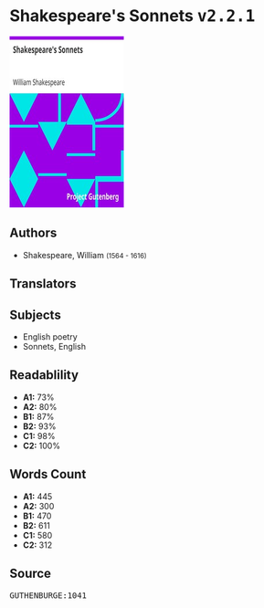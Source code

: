 # Shakespeare's Sonnets <kbd>v2.2.1</kbd>

![](./cover.medium.jpg "")

## Authors


 - Shakespeare, William <small>(1564 - 1616)</small>

## Translators



## Subjects


 - English poetry
 - Sonnets, English

## Readablility


 - **A1:** 73%
 - **A2:** 80%
 - **B1:** 87%
 - **B2:** 93%
 - **C1:** 98%
 - **C2:** 100%

## Words Count


 - **A1:** 445
 - **A2:** 300
 - **B1:** 470
 - **B2:** 611
 - **C1:** 580
 - **C2:** 312

## Source


<kbd>GUTHENBURGE:1041</kbd>
